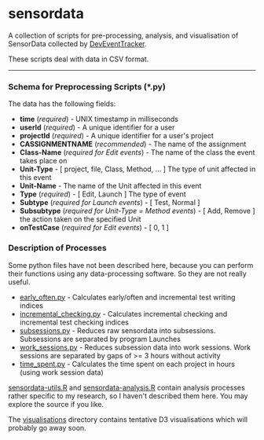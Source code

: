 # sensordata

A collection of scripts for pre-processing, analysis, and visualisation of SensorData collected by [DevEventTracker](https://github.com/web-cat/eclipse-plugins-importer-exporter/tree/DevEventTrackerAddition).

These scripts deal with data in CSV format.

---

### Schema for Preprocessing Scripts (\*.py)
The data has the following fields:

* **time** (*required*) - UNIX timestamp in milliseconds
* **userId** (*required*) - A unique identifier for a user
* **projectId** (*required*) - A unique identifier for a user's project
* **CASSIGNMENTNAME** (*recommended*) - The name of the assignment
* **Class-Name** (*required for Edit events*) - The name of the class the event takes place on
* **Unit-Type** - [ project, file, Class, Method, ... ] The type of unit affected in this event
* **Unit-Name** - The name of the Unit affected in this event
* **Type** (*required*) - [ Edit, Launch ] The type of event
* **Subtype** (*required for Launch events*) - [ Test, Normal ]
* **Subsubtype** (*required for Unit-Type = Method events*) - [ Add, Remove ] the action taken on the specified Unit
* **onTestCase** (*required for Edit events*) - [ 0, 1 ]

### Description of Processes
Some python files have not been described here, because you can perform their functions using any data-processing software. So they are not really useful.

* [early_often.py](early_often.py) - Calculates early/often and incremental test writing indices
* [incremental_checking.py](incremental_checking.py) - Calculates incremental checking and incremental test checking indices
* [subsessions.py](subsessions.py) - Reduces raw sensordata into subsessions. Subsessions are separated by program Launches
* [work_sessions.py](work_sessions.py) - Reduces subsession data into work sessions. Work sessions are separated by gaps of >= 3 hours without activity
* [time_spent.py](time_spent.py) - Calculates the time spent on each project in hours (using work session data)

[sensordata-utils.R](sensordata-utils.R) and [sensordata-analysis.R](sensordata-analysis.R) contain analysis processes rather specific to my research, so I haven't described them here.
You may explore the source if you like.

The [visualisations](visualisations) directory contains tentative D3 visualisations which will probably go away soon.
